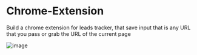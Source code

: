 # Chrome-Extension
Build a chrome extension for leads tracker, that save input that is any URL that you pass or grab the URL of the current page

![image](https://user-images.githubusercontent.com/121990159/215239062-0ea626ea-abf8-478f-8f19-360c4fd58a7e.png)
